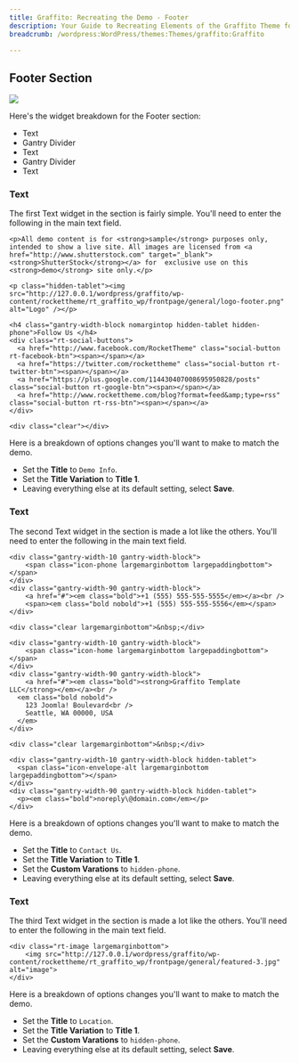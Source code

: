 ```yaml
---
title: Graffito: Recreating the Demo - Footer
description: Your Guide to Recreating Elements of the Graffito Theme for WordPress
breadcrumb: /wordpress:WordPress/themes:Themes/graffito:Graffito

---
```


Footer Section
-----

![][demo]

Here's the widget breakdown for the Footer section:

* Text
* Gantry Divider
* Text
* Gantry Divider
* Text

### Text

The first Text widget in the section is fairly simple. You'll need to enter the following in the main text field.

~~~
<p>All demo content is for <strong>sample</strong> purposes only, intended to show a live site. All images are licensed from <a href="http://www.shutterstock.com" target="_blank"><strong>ShutterStock</strong></a> for  exclusive use on this <strong>demo</strong> site only.</p>

<p class="hidden-tablet"><img src="http://127.0.0.1/wordpress/graffito/wp-content/rockettheme/rt_graffito_wp/frontpage/general/logo-footer.png" alt="Logo" /></p>

<h4 class="gantry-width-block nomargintop hidden-tablet hidden-phone">Follow Us </h4>
<div class="rt-social-buttons">
  <a href="http://www.facebook.com/RocketTheme" class="social-button rt-facebook-btn"><span></span></a>
  <a href="https://twitter.com/rockettheme" class="social-button rt-twitter-btn"><span></span></a>
  <a href="https://plus.google.com/114430407008695950828/posts" class="social-button rt-google-btn"><span></span></a>
  <a href="http://www.rockettheme.com/blog?format=feed&amp;type=rss" class="social-button rt-rss-btn"><span></span></a>
</div>

<div class="clear"></div>
~~~

Here is a breakdown of options changes you'll want to make to match the demo.

* Set the **Title** to `Demo Info`.
* Set the **Title Variation** to **Title 1**.
* Leaving everything else at its default setting, select **Save**.

### Text

The second Text widget in the section is made a lot like the others. You'll need to enter the following in the main text field.

~~~
<div class="gantry-width-10 gantry-width-block">
    <span class="icon-phone largemarginbottom largepaddingbottom"></span>
</div>
<div class="gantry-width-90 gantry-width-block">
    <a href="#"><em class="bold">+1 (555) 555-555-5555</em></a><br />
    <span><em class="bold nobold">+1 (555) 555-555-5556</em></span>
</div>

<div class="clear largemarginbottom">&nbsp;</div>

<div class="gantry-width-10 gantry-width-block">
    <span class="icon-home largemarginbottom largepaddingbottom"></span>
</div>
<div class="gantry-width-90 gantry-width-block">
    <a href="#"><em class="bold"><strong>Graffito Template LLC</strong></em></a><br />
  <em class="bold nobold">
    123 Joomla! Boulevard<br />
    Seattle, WA 00000, USA 
  </em>
</div>

<div class="clear largemarginbottom">&nbsp;</div>

<div class="gantry-width-10 gantry-width-block hidden-tablet">
  <span class="icon-envelope-alt largemarginbottom largepaddingbottom"></span>
</div>
<div class="gantry-width-90 gantry-width-block hidden-tablet">
  <p><em class="bold">noreply\@domain.com</em></p>
</div>

~~~

Here is a breakdown of options changes you'll want to make to match the demo.

* Set the **Title** to `Contact Us`.
* Set the **Title Variation** to **Title 1**.
* Set the **Custom Varations** to `hidden-phone`.
* Leaving everything else at its default setting, select **Save**.

### Text

The third Text widget in the section is made a lot like the others. You'll need to enter the following in the main text field.

~~~
<div class="rt-image largemarginbottom">
    <img src="http://127.0.0.1/wordpress/graffito/wp-content/rockettheme/rt_graffito_wp/frontpage/general/featured-3.jpg" alt="image">
</div>
~~~

Here is a breakdown of options changes you'll want to make to match the demo.

* Set the **Title** to `Location`.
* Set the **Title Variation** to **Title 1**.
* Set the **Custom Varations** to `hidden-phone`.
* Leaving everything else at its default setting, select **Save**.

[demo]: assets/wp_graffito_demo_8.jpeg